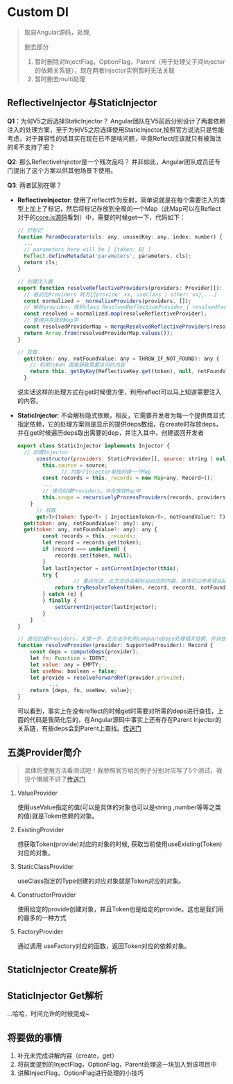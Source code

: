 # Custom DI

> 取自Angular源码，处理,
>
> 删去部分
> 1. 暂时删除对InjectFlag，OptionFlag，Parent（用于处理父子间Injector的依赖关系链），现在两者Injector实例暂时无法关联
> 2. 暂时删去multi处理

## ReflectiveInjector 与StaticInjector

**Q1**：为何V5之后选择StaticInjector？
Angular团队在V5前后分别设计了两套依赖注入的处理方案，至于为何V5之后选择使用StaticInjector,按照官方说法只是性能考虑，对于兼容性的话其实在现在已不是啥问题，毕竟Reflect应该就只有被淘汰的IE不支持了把？

**Q2**: 那么ReflectiveInjector是一个残次品吗？
并非如此，Angular团队成员还专门提出了这个方案以供其他场景下使用。

**Q3**: 两者区别在哪？

- **ReflectiveInjector**: 使用了reflect作为反射，简单说就是在每个需要注入的类型上加上了标记，然后将标记存放到全局的一个Map（此Map可以在Reflect对于的[core.js源码](https://github.com/zloirock/core-js/blob/caf594934688fbe0d253679a544fa0c05ac2c993/packages/core-js/internals/reflect-metadata.js#L9)看到）中，需要的时候get一下，代码如下：

  ```javascript
  // 打标记
  function ParamDecorator(cls: any, unusedKey: any, index: number) {
    ...
    // parameters here will be [ {token: B} ]
    Reflect.defineMetadata('parameters', parameters, cls);
    return cls;
  }
  
  // 创建注入器
  export function resolveReflectiveProviders(providers: Provider[]): ResolvedReflectiveProvider[] {
    // 格式化Providers 转为[{provide: xx, useClass | other: xx},...]
    const normalized = _normalizeProviders(providers, []);
    // 解析provider，得到class ResolvedReflectiveProvider_{ resolvedFactory: [{fn, deps}] }
    const resolved = normalized.map(resolveReflectiveProvider);
    // 整理并存放到Map中
    const resolvedProviderMap = mergeResolvedReflectiveProviders(resolved, new Map());
    return Array.from(resolvedProviderMap.values());
  }
  
  // 获取
    get(token: any, notFoundValue: any = THROW_IF_NOT_FOUND): any {
      // 利用token 直接获取需要访问的内容
      return this._getByKey(ReflectiveKey.get(token), null, notFoundValue);
    }
  ```

  说实话这样的处理方式在get时候很方便，利用reflect可以马上知道需要注入的内容。

- **StaticInjector**: 不会解析隐式依赖，相反，它需要开发者为每一个提供商显式指定依赖，它的处理方案则是显示的提供deps数组，在create时存放deps，并在get时候遍历deps取出需要的dep，并注入其中，创建返回开发者

  ```javascript
  export class StaticInjector implements Injector {
    // 创建Injector
  		constructor(providers: StaticProvider[], source: string | null = null) {
          this.source = source;
        		// 为每个Injector单独创建一个Map
          const records = this._records = new Map<any, Record>();
          ...
          // 递归创建Providers，并存放在Map中
          this.scope = recursivelyProcessProviders(records, providers);
      }
  		// 获取
  		get<T>(token: Type<T> | InjectionToken<T>, notFoundValue?: T): T;
    get(token: any, notFoundValue?: any): any;
    get(token: any, notFoundValue?: any): any {
          const records = this._records;
          let record = records.get(token);
          if (record === undefined) {
              records.set(token, null);
          }
          let lastInjector = setCurrentInjector(this);
          try {
            		// 重点在这，此方法将会解析出对应的内容，具体可以参考我从Angular 中抽出的简化版DI
              return tryResolveToken(token, record, records, notFoundValue);
          } catch (e) {
          } finally {
              setCurrentInjector(lastInjector);
          }
      }
  }
  
  // 递归创建Providers，关键一步，此方法中利用compuuteDeps处理相关依赖，并存放到deps数组中，最终会在recursivelyProcessProviders中set到Records下存放
  function resolveProvider(provider: SupportedProvider): Record {
      const deps = computeDeps(provider);
      let fn: Function = IDENT;
      let value: any = EMPTY;
      let useNew: boolean = false;
      let provide = resolveForwardRef(provider.provide);
     		...
      return {deps, fn, useNew, value};
  }
  ```

  可以看到，事实上在没有reflect的时候get时需要对所需的deps进行查找，上面的代码是我简化后的，在Angular源码中事实上还有存在Parent Injector的关系链，有些deps会到Parent上查找。[传送门](https://github.com/angular/angular/blob/7954c8dfa3c85d12780949c75f1448c8d783a8cf/packages/core/src/di/injector.ts#L353)

## 五类Provider简介

> 具体的使用方法看测试吧！我参照官方给的例子分别对应写了5个测试，我投个懒就不讲了[传送门](https://github.com/chongqiangchen/custom-di/blob/master/src/__test__/injector.test.ts)

1. ValueProvider

   使用useValue指定的值(可以是具体的对象也可以是string ,number等等之类的值)就是Token依赖的对象。

2. ExistingProvider

   想获取Token(provide)对应的对象的时候, 获取当前使用useExisting(Token)对应的对象。

3. StaticClassProvider

   useClass指定的Type创建的对应对象就是Token对应的对象。

4. ConstructorProvider

   使用给定的provide创建对象，并且Token也是给定的provide。这也是我们用的最多的一种方式

5. FactoryProvider

   通过调用 useFactory对应的函数，返回Token对应的依赖对象。

## StaticInjector Create解析
## StaticInjector Get解析
...哈哈，时间允许的时候完成~

## 将要做的事情
1. 补充未完成讲解内容（create，get）
2. 将前面提到的InjectFlag，OptionFlag，Parent处理这一块加入到该项目中
3. 讲解InjectFlag，OptionFlag进行处理的小技巧
